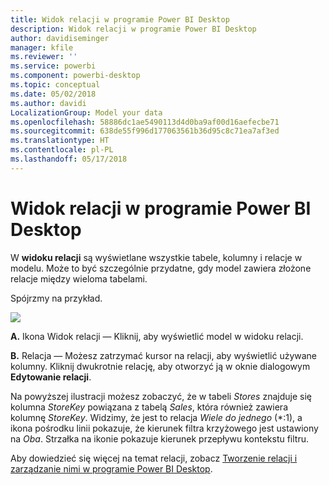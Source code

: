 ```yaml
---
title: Widok relacji w programie Power BI Desktop
description: Widok relacji w programie Power BI Desktop
author: davidiseminger
manager: kfile
ms.reviewer: ''
ms.service: powerbi
ms.component: powerbi-desktop
ms.topic: conceptual
ms.date: 05/02/2018
ms.author: davidi
LocalizationGroup: Model your data
ms.openlocfilehash: 58886dc1ae5490113d4d0ba9af00d16aefecbe71
ms.sourcegitcommit: 638de55f996d177063561b36d95c8c71ea7af3ed
ms.translationtype: HT
ms.contentlocale: pl-PL
ms.lasthandoff: 05/17/2018
---
```

# <a name="relationship-view-in-power-bi-desktop"></a>Widok relacji w programie Power BI Desktop
W **widoku relacji** są wyświetlane wszystkie tabele, kolumny i relacje w modelu. Może to być szczególnie przydatne, gdy model zawiera złożone relacje między wieloma tabelami.

Spójrzmy na przykład.

![](media/desktop-relationship-view/relationshipview_fullscreen.png)

**A.**  Ikona Widok relacji — Kliknij, aby wyświetlić model w widoku relacji.

**B.** Relacja — Możesz zatrzymać kursor na relacji, aby wyświetlić używane kolumny. Kliknij dwukrotnie relację, aby otworzyć ją w oknie dialogowym **Edytowanie relacji**. 

Na powyższej ilustracji możesz zobaczyć, że w tabeli *Stores* znajduje się kolumna *StoreKey* powiązana z tabelą *Sales*, która również zawiera kolumnę *StoreKey*. Widzimy, że jest to relacja *Wiele do jednego* (\*:1), a ikona pośrodku linii pokazuje, że kierunek filtra krzyżowego jest ustawiony na *Oba*. Strzałka na ikonie pokazuje kierunek przepływu kontekstu filtru.

Aby dowiedzieć się więcej na temat relacji, zobacz [Tworzenie relacji i zarządzanie nimi w programie Power BI Desktop](desktop-create-and-manage-relationships.md).


